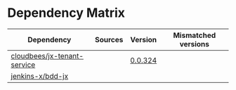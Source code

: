 # Dependency Matrix

Dependency | Sources | Version | Mismatched versions
---------- | ------- | ------- | -------------------
[cloudbees/jx-tenant-service](https://github.com/cloudbees/jx-tenant-service) |  | [0.0.324](https://github.com/cloudbees/jx-tenant-service/releases/tag/v0.0.324) | 
[jenkins-x/bdd-jx](https://github.com/jenkins-x/bdd-jx.git) |  | []() | 
